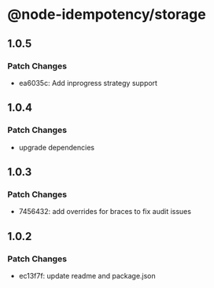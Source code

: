 # @node-idempotency/storage

## 1.0.5

### Patch Changes

- ea6035c: Add inprogress strategy support

## 1.0.4

### Patch Changes

- upgrade dependencies

## 1.0.3

### Patch Changes

- 7456432: add overrides for braces to fix audit issues

## 1.0.2

### Patch Changes

- ec13f7f: update readme and package.json
